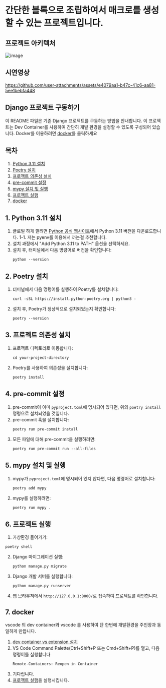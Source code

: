 # 간단한 블록으로 조립하여서 매크로를 생성할 수 있는 프로젝트입니다.

## 프로젝트 아키텍처
![image](https://github.com/user-attachments/assets/9a9d3f40-b22e-4056-a00e-17c61dcc25b8)

## 시연영상
https://github.com/user-attachments/assets/e4079aa1-b47c-41c6-aa81-5ee1bebfa448


## Django 프로젝트 구동하기

이 README 파일은 기존 Django 프로젝트를 구동하는 방법을 안내합니다. 
이 프로젝트는 Dev Container를 사용하여 간단히 개발 환경을 설정할 수 있도록 구성되어 있습니다. Docker를 이용하려면 [docker](#7-docker)를 클릭하세요

## 목차
1. [Python 3.11 설치](#1-python-311-설치)
2. [Poetry 설치](#2-poetry-설치)
3. [프로젝트 의존성 설치](#3-프로젝트-의존성-설치)
4. [pre-commit 설정](#4-pre-commit-설정)
5. [mypy 설치 및 실행](#5-mypy-설치-및-실행)
6. [프로젝트 실행](#6-프로젝트-실행)
7. [docker](#7-docker)
## 1. Python 3.11 설치

1. 글로벌 하게 깔려면 [Python 공식 웹사이트](https://www.python.org/downloads/)에서 Python 3.11 버전을 다운로드합니다.
1-1. 저는 pyenv를 이용해서 까는걸 추천합니다.
2. 설치 과정에서 "Add Python 3.11 to PATH" 옵션을 선택하세요.
3. 설치 후, 터미널에서 다음 명령어로 버전을 확인합니다:
   ```
   python --version
   ```

## 2. Poetry 설치

1. 터미널에서 다음 명령어를 실행하여 Poetry를 설치합니다:
   ```
   curl -sSL https://install.python-poetry.org | python3 -
   ```
2. 설치 후, Poetry가 정상적으로 설치되었는지 확인합니다:
   ```
   poetry --version
   ```

## 3. 프로젝트 의존성 설치

1. 프로젝트 디렉토리로 이동합니다:
   ```
   cd your-project-directory
   ```
2. Poetry를 사용하여 의존성을 설치합니다:
   ```
   poetry install
   ```

## 4. pre-commit 설정

1. pre-commit이 이미 `pyproject.toml`에 명시되어 있다면, 위의 `poetry install` 명령으로 설치되었을 것입니다.
2. pre-commit 훅을 설치합니다:
   ```
   poetry run pre-commit install
   ```
3. 모든 파일에 대해 pre-commit을 실행하려면:
   ```
   poetry run pre-commit run --all-files
   ```

## 5. mypy 설치 및 실행

1. mypy가 `pyproject.toml`에 명시되어 있지 않다면, 다음 명령어로 설치합니다:
   ```
   poetry add mypy
   ```
2. mypy를 실행하려면:
   ```
   poetry run mypy .
   ```

## 6. 프로젝트 실행

1. 가상환경 들어가기:
  ```
  poetry shell
  ```

2. Django 마이그레이션 실행:
   ```
   python manage.py migrate
   ```

3. Django 개발 서버를 실행합니다:
   ```
   python manage.py runserver
   ```
4. 웹 브라우저에서 `http://127.0.0.1:8000/`로 접속하여 프로젝트를 확인합니다.

## 7. docker

vscode 의 dev container와 vscode 를 사용하여 단 한번에 개발환경을 주인장과 동일하게 만듭니다.

1. [dev container vs extension 설치](https://marketplace.visualstudio.com/items?itemName=ms-vscode-remote.remote-containers)
2. VS Code Command Palette(Ctrl+Shift+P 또는 Cmd+Shift+P)를 열고, 다음 명령어를 실행합니다
   ```
   Remote-Containers: Reopen in Container
   ```
3. 기다립니다.
4. [프로젝트 실행](#6-프로젝트-실행)을 실행시킵니다.


